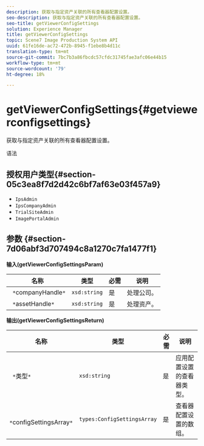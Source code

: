 ```yaml
---
description: 获取与指定资产关联的所有查看器配置设置。
seo-description: 获取与指定资产关联的所有查看器配置设置。
seo-title: getViewerConfigSettings
solution: Experience Manager
title: getViewerConfigSettings
topic: Scene7 Image Production System API
uuid: 61fe16de-ac72-472b-8945-f1ebe8b4d11c
translation-type: tm+mt
source-git-commit: 7bc7b3a86fbcdc57cfdc31745fae3afc06e44b15
workflow-type: tm+mt
source-wordcount: '79'
ht-degree: 18%

---
```



# getViewerConfigSettings{#getviewerconfigsettings}

获取与指定资产关联的所有查看器配置设置。

语法

## 授权用户类型{#section-05c3ea8f7d2d42c6bf7af63e03f457a9}

* `IpsAdmin`
* `IpsCompanyAdmin`
* `TrialSiteAdmin`
* `ImagePortalAdmin`

## 参数 {#section-7d06abf3d707494c8a1270c7fa1477f1}

**输入(getViewerConfigSettingsParam)**

| 名称 | 类型 | 必需 | 说明 |
|---|---|---|---|
| ` *`companyHandle`*` | `xsd:string` | 是 | 处理公司。 |
| ` *`assetHandle`*` | `xsd:string` | 是 | 处理资产。 |

**输出(getViewerConfigSettingsReturn)**

| 名称 | 类型 | 必需 | 说明 |
|---|---|---|---|
| ` *`类型`*` | `xsd:string` | 是 | 应用配置设置的查看器类型。 |
| ` *`configSettingsArray`*` | `types:ConfigSettingsArray` | 是 | 查看器配置设置的数组。 |

